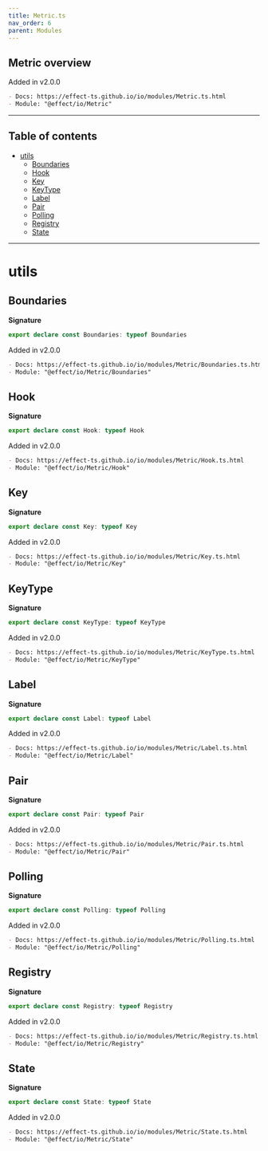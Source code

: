 ```yaml
---
title: Metric.ts
nav_order: 6
parent: Modules
---
```


## Metric overview

Added in v2.0.0

```md
- Docs: https://effect-ts.github.io/io/modules/Metric.ts.html
- Module: "@effect/io/Metric"
```

---

<h2 class="text-delta">Table of contents</h2>

- [utils](#utils)
  - [Boundaries](#boundaries)
  - [Hook](#hook)
  - [Key](#key)
  - [KeyType](#keytype)
  - [Label](#label)
  - [Pair](#pair)
  - [Polling](#polling)
  - [Registry](#registry)
  - [State](#state)

---

# utils

## Boundaries

**Signature**

```ts
export declare const Boundaries: typeof Boundaries
```

Added in v2.0.0

```md
- Docs: https://effect-ts.github.io/io/modules/Metric/Boundaries.ts.html
- Module: "@effect/io/Metric/Boundaries"
```

## Hook

**Signature**

```ts
export declare const Hook: typeof Hook
```

Added in v2.0.0

```md
- Docs: https://effect-ts.github.io/io/modules/Metric/Hook.ts.html
- Module: "@effect/io/Metric/Hook"
```

## Key

**Signature**

```ts
export declare const Key: typeof Key
```

Added in v2.0.0

```md
- Docs: https://effect-ts.github.io/io/modules/Metric/Key.ts.html
- Module: "@effect/io/Metric/Key"
```

## KeyType

**Signature**

```ts
export declare const KeyType: typeof KeyType
```

Added in v2.0.0

```md
- Docs: https://effect-ts.github.io/io/modules/Metric/KeyType.ts.html
- Module: "@effect/io/Metric/KeyType"
```

## Label

**Signature**

```ts
export declare const Label: typeof Label
```

Added in v2.0.0

```md
- Docs: https://effect-ts.github.io/io/modules/Metric/Label.ts.html
- Module: "@effect/io/Metric/Label"
```

## Pair

**Signature**

```ts
export declare const Pair: typeof Pair
```

Added in v2.0.0

```md
- Docs: https://effect-ts.github.io/io/modules/Metric/Pair.ts.html
- Module: "@effect/io/Metric/Pair"
```

## Polling

**Signature**

```ts
export declare const Polling: typeof Polling
```

Added in v2.0.0

```md
- Docs: https://effect-ts.github.io/io/modules/Metric/Polling.ts.html
- Module: "@effect/io/Metric/Polling"
```

## Registry

**Signature**

```ts
export declare const Registry: typeof Registry
```

Added in v2.0.0

```md
- Docs: https://effect-ts.github.io/io/modules/Metric/Registry.ts.html
- Module: "@effect/io/Metric/Registry"
```

## State

**Signature**

```ts
export declare const State: typeof State
```

Added in v2.0.0

```md
- Docs: https://effect-ts.github.io/io/modules/Metric/State.ts.html
- Module: "@effect/io/Metric/State"
```
